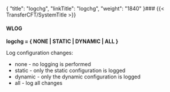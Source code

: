 {
    "title": "logchg",
    "linkTitle": "logchg",
    "weight": "1840"
}### {{< TransferCFT/SystemTitle  >}}

#### WLOG

****logchg = { NONE | STATIC | DYNAMIC | ALL
}****

Log configuration changes:

- none - no logging
    is performed
- static - only the
    static configuration is logged
- dynamic - only
    the dynamic configuration is logged
- all - log all changes
